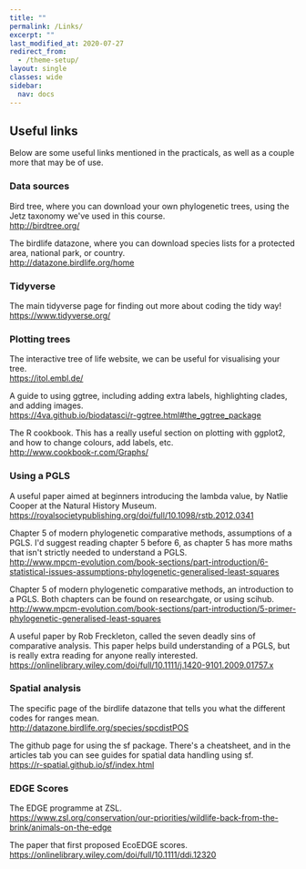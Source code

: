 ```yaml
---
title: ""
permalink: /Links/
excerpt: ""
last_modified_at: 2020-07-27
redirect_from:
  - /theme-setup/
layout: single
classes: wide
sidebar:
  nav: docs
---
```



## Useful links

Below are some useful links mentioned in the practicals, as well as a couple more that may be of use.

### Data sources
Bird tree, where you can download your own phylogenetic trees, using the Jetz taxonomy we've used in this course.  
<http://birdtree.org/>

The birdlife datazone, where you can download species lists for a protected area, national park, or country.  
<http://datazone.birdlife.org/home>

### Tidyverse

The main tidyverse page for finding out more about coding the tidy way!  
<https://www.tidyverse.org/>

### Plotting trees

The interactive tree of life website, we can be useful for visualising your tree.  
<https://itol.embl.de/>

A guide to using ggtree, including adding extra labels, highlighting clades, and adding images.  
<https://4va.github.io/biodatasci/r-ggtree.html#the_ggtree_package>

The R cookbook. This has a really useful section on plotting with ggplot2, and how to change colours, add labels, etc.  
<http://www.cookbook-r.com/Graphs/>

### Using a PGLS

A useful paper aimed at beginners introducing the lambda value, by Natlie Cooper at the Natural History Museum.  
<https://royalsocietypublishing.org/doi/full/10.1098/rstb.2012.0341>

Chapter 5 of modern phylogenetic comparative methods, assumptions of a PGLS. I'd suggest reading chapter 5 before 6, as chapter 5 has more maths that isn't strictly needed to understand a PGLS.  
<http://www.mpcm-evolution.com/book-sections/part-introduction/6-statistical-issues-assumptions-phylogenetic-generalised-least-squares>

Chapter 5 of modern phylogenetic comparative methods, an introduction to a PGLS. Both chapters can be found on researchgate, or using scihub.  
<http://www.mpcm-evolution.com/book-sections/part-introduction/5-primer-phylogenetic-generalised-least-squares>

A useful paper by Rob Freckleton, called the seven deadly sins of comparative analysis. This paper helps build understanding of a PGLS, but is really extra reading for anyone really interested.  
<https://onlinelibrary.wiley.com/doi/full/10.1111/j.1420-9101.2009.01757.x>

### Spatial analysis

The specific page of the birdlife datazone that tells you what the different codes for ranges mean.  
<http://datazone.birdlife.org/species/spcdistPOS>

The github page for using the sf package. There's a cheatsheet, and in the articles tab you can see guides for spatial data handling using sf.  
<https://r-spatial.github.io/sf/index.html>

### EDGE Scores

The EDGE programme at ZSL.  
<https://www.zsl.org/conservation/our-priorities/wildlife-back-from-the-brink/animals-on-the-edge>

The paper that first proposed EcoEDGE scores.  
<https://onlinelibrary.wiley.com/doi/full/10.1111/ddi.12320>


